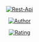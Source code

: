 <p align="center">
<a href="#"><img title="Rest-Api" src="https://img.shields.io/badge/Elaina Rest-APIs-green?colorA=%23ff0000&colorB=%23017e40&style=for-the-badge"></a>
</p>
<p align="center">
<a href="https://github.com/Xavior88"><img title="Author" src="https://img.shields.io/badge/AUTHOR-RavensVenix-orange.svg?style=for-the-badge&logo=github"></a>
</p>
<p align="center">
<a href="https://www.codefactor.io/repository/github/inirey/RESTAPI/overview/master"><img title="Rating" src="https://www.codefactor.io/repository/github/inirey/RESTAPI/badge/master"></a>
</p>
